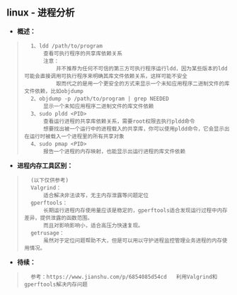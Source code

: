 ## linux - 进程分析
- **概述：**
>       1、ldd /path/to/program
>           查看可执行程序的共享库依赖关系
>           注意：
>               并不推荐为任何不可信的第三方可执行程序运行ldd，因为某些版本的ldd可能会直接调用可执行程序来明确其库文件依赖关系，这样可能不安全
>               取而代之的是用一个更安全的方式来显示一个未知应用程序二进制文件的库文件依赖，比如objdump
>       2、objdump -p /path/to/program | grep NEEDED
>           显示一个未知应用程序二进制文件的库文件依赖
>       3、sudo pldd <PID>
>           查看运行进程的共享库依赖关系，需要root权限去执行pldd命令
>           想要找出被一个运行中的进程载入的共享库，你可以使用pldd命令，它会显示出在运行时被载入一个进程里的所有共享对象
>       4、sudo pmap <PID>
>           报告一个进程的内存映射，也能显示出运行进程的库文件依赖
>

- **进程内存工具区别：**
>       (以下仅供参考)
>       Valgrind：
>           适合解决非法读写，无主内存泄露等问题定位
>       gperftools：
>           长期运行进程内存使用量应该是稳定的，gperftools适合发现运行过程中内存差异，提供泄露的函数范围。
>           而且对影响影响小，适合高压力快速复现。
>       getrusage：
>           虽然对于定位问题帮助不大，但是可以用以守护进程监控管理业务进程的内存使用情况。
>
>
>
>
>
>
>
>
>
>
>

- **待续：**
>       参考：https://www.jianshu.com/p/6854085d54cd   利用Valgrind和gperftools解决内存问题
>
>
>
>
>
>
>
>
>
>
>
>
>
>
>
>
>
>
>
